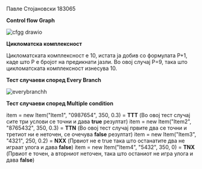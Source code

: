 Павле Стојановски 183065

**Control flow Graph**

![cfgg drawio](https://github.com/pavlestojanovski/SI_2024_lab2_183065/assets/63550181/65535885-00f3-461e-95a4-7ad954991256)


**Цикломатска комплексност**

Цикломатската комплексност е 10, истата ја добив со формулата P+1, каде што P е бројот на предикнати јазли. Во овој случај P=9, така што цикломатската комплексност изнесува 10.

**Тест случаеви според Every Branch**

![everybranchh](https://github.com/pavlestojanovski/SI_2024_lab2_183065/assets/63550181/6b28fbfb-d1cf-4af1-a31c-7a84c2361737)

**Тест случаеви според Multiple condition**

item = new Item("Item1", "0987654", 350, 0.3) = **TTT** (Во овој тест случај сите три услови се точни и дава **true** резултат)
item = new Item("Item2", "8765432", 350, 0.3) = **TTN** (Во овој тест случај првите два се точни и третиот ни е неточен, се очечува **false** резултат)
item = new Item("Item3", "4321", 250, 0.2) = **NXX** (Првиот не е true така што останатите два не играат улога и дава **false**)
item = new Item("Item4", "5432", 350, 0) = **TNX** (Првиот е точен, а вторниот неточен, така што останиот не игра улога и дава **false**)





